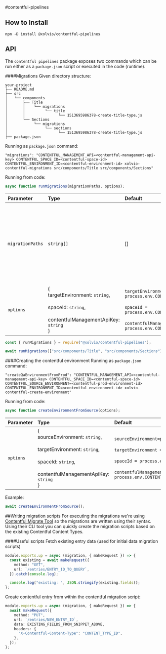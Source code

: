 #contentful-pipelines

## How to Install

```
npm -D install @xolvio/contentful-pipelines
```

## API

The `contentful pipelines` package exposes two commands which can be run either as a `package.json` script or executed in the code (runtime).

####Migrations
Given directory structure:

```
your-project
├── README.md
├── src
│   └── components
│       ├── Title
│       │    └── migrations
│       │         └── title
│       │               └── 1513695986378-create-title-type.js
│       └── Sections
│            └── migrations
│                 └── sections
│                       └── 1513695986378-create-title-type.js
├── package.json

```

Running as `package.json` command:

```shell script
"migrations": "CONTENTFUL_MANAGEMENT_API=<contentful-management-api-key> CONTENTFUL_SPACE_ID=<contentful-space-id> CONTENTFUL_ENVIRONMENT_ID=<contentful-environment-id> xolvio-contentful-migrations src/components/Title src/components/Sections"
```

Running from code:

```typescript
async function runMigrations(migrationPaths, options);
```

| Parameter        | Type                                                                                                         | Default                                                                                                                                                                                     | Description                                                                                                                 |
| :--------------- | :----------------------------------------------------------------------------------------------------------- | :------------------------------------------------------------------------------------------------------------------------------------------------------------------------------------------ | :-------------------------------------------------------------------------------------------------------------------------- |
| `migrationPaths` | `string[]`                                                                                                   | []                                                                                                                                                                                          | **Required**. List of paths to the components containing migration scripts. Paths should be relative to the project's root. |
| `options`        | {<br>targetEnvironment: `string`,<br><br>spaceId: `string`,<br><br>contentfulManagementApiKey: `string`<br>} | `targetEnvironment = process.env.CONTENTFUL_ENVIRONMENT_ID` <br><br>`spaceId = process.env.CONTENTFUL_SPACE_ID`<br><br>`contentfulManagementApiKey = process.env.CONTENTFUL_MANAGEMENT_API` | Optional. Overwrites the `process.env` variables                                                                            |

```typescript
const { runMigrations } = require("@xolvio/contentful-pipelines");

await runMigrations(["src/components/Title", "src/components/Sections"]);
```

####Creating the contentful environment
Running as `package.json` command:

```shell script
"createQaEnvironmentFromProd": "CONTENTFUL_MANAGEMENT_API=<contentful-management-api-key> CONTENTFUL_SPACE_ID=<contentful-space-id> CONTENTFUL_SOURCE_ENVIRONMENT=<contentful-prod-environment-id> CONTENTFUL_ENVIRONMENT_ID=<contentful-environment-id> xolvio-contentful-create-environment"
```

Running from code:

```typescript
async function createEnvironmentFromSource(options);
```

| Parameter | Type                                                                                                                                             | Default                                                                                                                                                                                                                                                          | Description                                      |
| :-------- | :----------------------------------------------------------------------------------------------------------------------------------------------- | :--------------------------------------------------------------------------------------------------------------------------------------------------------------------------------------------------------------------------------------------------------------- | :----------------------------------------------- |
| `options` | {<br>sourceEnvironment: `string`,<br><br>targetEnvironment: `string`,<br><br>spaceId: `string`,<br><br>contentfulManagementApiKey: `string`<br>} | `sourceEnvironment=process.env.CONTENTFUL_SOURCE_ENVIRONMENT`<br><br>`targetEnvironment = process.env.CONTENTFUL_ENVIRONMENT_ID` <br><br>`spaceId = process.env.CONTENTFUL_SPACE_ID`<br><br>`contentfulManagementApiKey = process.env.CONTENTFUL_MANAGEMENT_API` | Optional. Overwrites the `process.env` variables |

Example:

```typescript
await createEnvironmentFromSource();
```

##Writing migration scripts
For executing the migrations we're using [Contentful Migrate Tool](https://github.com/deluan/contentful-migrate) so the migrations are written using their syntax. Using their CLI tool you can quickly create the migration scripts based on the existing Contentful Content Types.

####Useful scripts
Fetch existing entry data (used for initial data migration scripts)

```typescript
module.exports.up = async (migration, { makeRequest }) => {
  const existing = await makeRequest({
    method: "GET",
    url: `/entries/ENTRY_ID_TO_QUERY`,
  }).catch(console.log);

  console.log("existing: ", JSON.stringify(existing.fields));
};
```

Create contentful entry from within the contentful migration script:

```typescript
module.exports.up = async (migration, { makeRequest }) => {
  await makeRequest({
    method: "PUT",
    url: `/entries/NEW_ENTRY_ID`,
    data: EXISTING_FIELDS_FROM_SNIPPET_ABOVE,
    headers: {
      "X-Contentful-Content-Type": "CONTENT_TYPE_ID",
    },
  });
};
```
